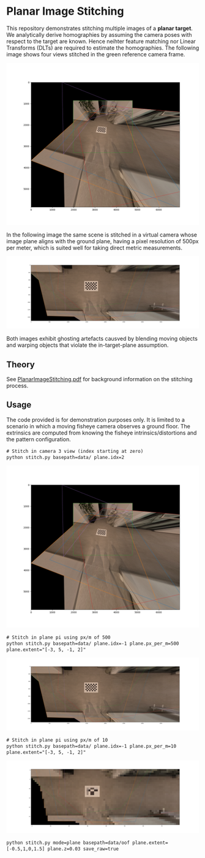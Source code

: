 # Planar Image Stitching

This repository demonstrates stitching multiple images of a **planar target**. We analytically derive homographies by assuming the camera poses with respect to the target are known. Hence neihter feature matching nor  Linear Transforms (DLTs) are required to estimate the homographies. The following image shows four views stitched in the green reference camera frame. 

<p align="center" width="100%">
<img src="etc/stitch-cam2.png" />
</p>

In the following image the same scene is stitched in a virtual camera whose image plane aligns with the ground plane, having a pixel resolution of 500px per meter, which is suited well for taking direct metric measurements.

<p align="center" width="100%">
<img src="etc/stitch-pi-500.png" />
</p>

Both images exhibit ghosting artefacts causved by blending moving objects and warping objects that violate the in-target-plane assumption. 

## Theory

See [PlanarImageStitching.pdf](PlanarImageStitching.pdf) for background information on the stitching process.

## Usage

The code provided is for demonstration purposes only. It is limited to a scenario in which a moving fisheye camera observes a ground floor. The extrinsics are computed from knowing the fisheye intrinsics/distortions and the pattern configuration.

```shell
# Stitch in camera 3 view (index starting at zero)
python stitch.py basepath=data/ plane.idx=2
```

<p align="center" width="100%">
<img src="etc/stitch-cam2.png" />
</p>


```shell
# Stitch in plane pi using px/m of 500
python stitch.py basepath=data/ plane.idx=-1 plane.px_per_m=500 plane.extent="[-3, 5, -1, 2]"
```

![](etc/stitch-pi-500.png)

```shell
# Stitch in plane pi using px/m of 10
python stitch.py basepath=data/ plane.idx=-1 plane.px_per_m=10 plane.extent="[-3, 5, -1, 2]"
```

![](etc/stitch-pi-10.png)


```
python stitch.py mode=plane basepath=data/oof plane.extent=[-0.5,1,0,1.5] plane.z=0.03 save_raw=true
``` 
